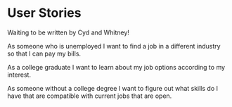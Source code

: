 User Stories
============

Waiting to be written by Cyd and Whitney!


As someone who is unemployed I want to find a job in a different industry so that I can pay my bills.


As a college graduate I want to learn about my job options according to my interest. 


As someone without a college degree I want to figure out what skills do I have that are compatible with current jobs that are open. 
